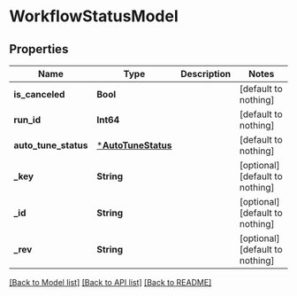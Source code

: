 # WorkflowStatusModel


## Properties
Name | Type | Description | Notes
------------ | ------------- | ------------- | -------------
**is_canceled** | **Bool** |  | [default to nothing]
**run_id** | **Int64** |  | [default to nothing]
**auto_tune_status** | [***AutoTuneStatus**](AutoTuneStatus.md) |  | [default to nothing]
**_key** | **String** |  | [optional] [default to nothing]
**_id** | **String** |  | [optional] [default to nothing]
**_rev** | **String** |  | [optional] [default to nothing]


[[Back to Model list]](../README.md#models) [[Back to API list]](../README.md#api-endpoints) [[Back to README]](../README.md)


